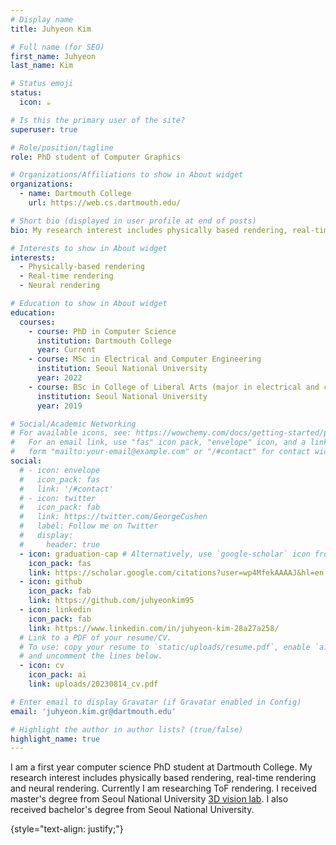```yaml
---
# Display name
title: Juhyeon Kim

# Full name (for SEO)
first_name: Juhyeon
last_name: Kim

# Status emoji
status:
  icon: ☕️

# Is this the primary user of the site?
superuser: true

# Role/position/tagline
role: PhD student of Computer Graphics

# Organizations/Affiliations to show in About widget
organizations:
  - name: Dartmouth College
    url: https://web.cs.dartmouth.edu/

# Short bio (displayed in user profile at end of posts)
bio: My research interest includes physically based rendering, real-time rendering and neural rendering.

# Interests to show in About widget
interests:
  - Physically-based rendering
  - Real-time rendering
  - Neural rendering

# Education to show in About widget
education:
  courses:
    - course: PhD in Computer Science
      institution: Dartmouth College
      year: Current
    - course: MSc in Electrical and Computer Engineering
      institution: Seoul National University
      year: 2022
    - course: BSc in College of Liberal Arts (major in electrical and computer engineering)
      institution: Seoul National University
      year: 2019

# Social/Academic Networking
# For available icons, see: https://wowchemy.com/docs/getting-started/page-builder/#icons
#   For an email link, use "fas" icon pack, "envelope" icon, and a link in the
#   form "mailto:your-email@example.com" or "/#contact" for contact widget.
social:
  # - icon: envelope
  #   icon_pack: fas
  #   link: '/#contact'
  # - icon: twitter
  #   icon_pack: fab
  #   link: https://twitter.com/GeorgeCushen
  #   label: Follow me on Twitter
  #   display:
  #     header: true
  - icon: graduation-cap # Alternatively, use `google-scholar` icon from `ai` icon pack
    icon_pack: fas
    link: https://scholar.google.com/citations?user=wp4MfekAAAAJ&hl=en
  - icon: github
    icon_pack: fab
    link: https://github.com/juhyeonkim95
  - icon: linkedin
    icon_pack: fab
    link: https://www.linkedin.com/in/juhyeon-kim-28a27a258/
  # Link to a PDF of your resume/CV.
  # To use: copy your resume to `static/uploads/resume.pdf`, enable `ai` icons in `params.yaml`,
  # and uncomment the lines below.
  - icon: cv
    icon_pack: ai
    link: uploads/20230814_cv.pdf

# Enter email to display Gravatar (if Gravatar enabled in Config)
email: 'juhyeon.kim.gr@dartmouth.edu'

# Highlight the author in author lists? (true/false)
highlight_name: true
---
```


<!-- # Alice Wu is a professor of artificial intelligence at the Stanford AI Lab. Her research interests include distributed robotics, mobile computing and programmable matter. She leads the Robotic Neurobiology group, which develops self-reconfiguring robots, systems of self-organizing robots, and mobile sensor networks. -->
I am a first year computer science PhD student at Dartmouth College. 
My research interest includes physically based rendering, real-time rendering and neural rendering.
Currently I am researching ToF rendering.
I received master's degree from Seoul National University [3D vision lab](http://3d.snu.ac.kr/). 
I also received bachelor's degree from Seoul National University.

{style="text-align: justify;"}
